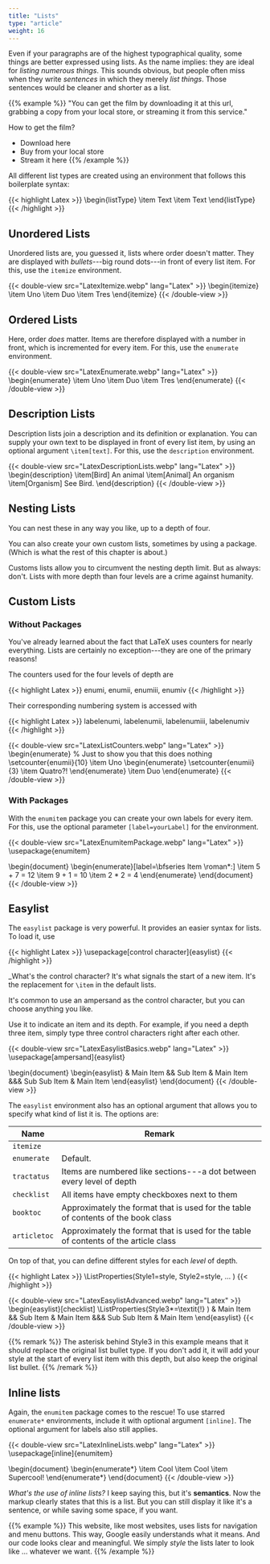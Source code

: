 ```yaml
---
title: "Lists"
type: "article"
weight: 16
---
```


Even if your paragraphs are of the highest typographical quality, some things are better expressed using lists. As the name implies: they are ideal for _listing numerous things_. This sounds obvious, but people often miss when they write _sentences_ in which they merely _list things_. Those sentences would be cleaner and shorter as a list.

{{% example %}}
"You can get the film by downloading it at this url, grabbing a copy from your local store, or streaming it from this service." 

How to get the film?
* Download here
* Buy from your local store
* Stream it here
{{% /example %}}

All different list types are created using an environment that follows this boilerplate syntax:

{{< highlight Latex >}}
\begin{listType}
    \item Text
    \item Text
\end{listType}
{{< /highlight >}}

## Unordered Lists

Unordered lists are, you guessed it, lists where order doesn't matter. They are displayed with *bullets*---big round dots---in front of every list item. For this, use the `itemize` environment.

{{< double-view src="LatexItemize.webp" lang="Latex" >}}
\begin{itemize}
    \item Uno
    \item Duo
    \item Tres
\end{itemize}
{{< /double-view >}}

## Ordered Lists

Here, order *does* matter. Items are therefore displayed with a number in front, which is incremented for every item. For this, use the `enumerate` environment.

{{< double-view src="LatexEnumerate.webp" lang="Latex" >}}
\begin{enumerate}
    \item Uno
    \item Duo
    \item Tres
\end{enumerate}
{{< /double-view >}}

## Description Lists

Description lists join a description and its definition or explanation. You can supply your own text to be displayed in front of every list item, by using an optional argument `\item[text]`. For this, use the `description` environment.

{{< double-view src="LatexDescriptionLists.webp" lang="Latex" >}}
\begin{description}
    \item[Bird] An animal
    \item[Animal] An organism
    \item[Organism] See Bird.
\end{description}
{{< /double-view >}}

## Nesting Lists

You can nest these in any way you like, up to a depth of four. 

You can also create your own custom lists, sometimes by using a package. (Which is what the rest of this chapter is about.) 

Customs lists allow you to circumvent the nesting depth limit. But as always: don't. Lists with more depth than four levels are a crime against humanity.

## Custom Lists

### Without Packages

You've already learned about the fact that LaTeX uses counters for nearly everything. Lists are certainly no exception---they are one of the primary reasons! 

The counters used for the four levels of depth are

{{< highlight Latex >}}
enumi, enumii, enumiii, enumiv
{{< /highlight >}}

Their corresponding numbering system is accessed with

{{< highlight Latex >}}
labelenumi, labelenumii, labelenumiii, labelenumiv
{{< /highlight >}}

{{< double-view src="LatexListCounters.webp" lang="Latex" >}}
\begin{enumerate}
    % Just to show you that this does nothing
    \setcounter{enumii}{10}
    \item Uno 
        \begin{enumerate}
            \setcounter{enumii}{3}
            \item Quatro?!
        \end{enumerate}
    \item Duo
\end{enumerate}
{{< /double-view >}}

### With Packages

With the `enumitem` package you can create your own labels for every item. For this, use the optional parameter `[label=yourLabel]` for the environment.

{{< double-view src="LatexEnumitemPackage.webp" lang="Latex" >}}
\usepackage{enumitem}

\begin{document}
    \begin{enumerate}[label=\bfseries Item \roman*:]
        \item 5 + 7 = 12
        \item 9 + 1 = 10
        \item 2 * 2 = 4
    \end{enumerate}
\end{document}
{{< /double-view >}}

## Easylist

The `easylist` package is very powerful. It provides an easier syntax for lists. To load it, use

{{< highlight Latex >}}
\usepackage[control character]{easylist}
{{< /highlight >}}

_What's the control character? It's what signals the start of a new item. It's the replacement for `\item` in the default lists.

It's common to use an ampersand as the control character, but you can choose anything you like.

Use it to indicate an item and its depth. For example, if you need a depth three item, simply type three control characters right after each other.

{{< double-view src="LatexEasylistBasics.webp" lang="Latex" >}}
\usepackage[ampersand]{easylist}

\begin{document}
    \begin{easylist}
        & Main Item
            && Sub Item
        & Main Item
                &&& Sub Sub Item
        & Main Item
    \end{easylist}
\end{document}
{{< /double-view >}}

The `easylist` environment also has an optional argument that allows you to specify what kind of list it is. The options are:

| Name           | Remark |
| -------------- | --------- |
| `itemize`      |  |
| `enumerate`    | Default. |
| `tractatus`    | Items are numbered like sections---a dot between every level of depth |
| `checklist`    | All items have empty checkboxes next to them |
| `booktoc`      | Approximately the format that is used for the table of contents of the book class |
| `articletoc`   | Approximately the format that is used for the table of contents of the article class |

On top of that, you can define different styles for each _level_ of depth.

{{< highlight Latex >}}
\ListProperties(Style1=style, Style2=style, … )
{{< /highlight >}}

{{< double-view src="LatexEasylistAdvanced.webp" lang="Latex" >}}
\begin{easylist}[checklist]
    \ListProperties(Style3*=\textit{!} )
    & Main Item
    && Sub Item
    & Main Item
    &&& Sub Sub Item
    & Main Item
\end{easylist}
{{< /double-view >}}

{{% remark %}}
The asterisk behind Style3 in this example means that it should replace the original list bullet type. If you don't add it, it will add your style at the start of every list item with this depth, but also keep the original list bullet.
{{% /remark %}}

## Inline lists

Again, the `enumitem` package comes to the rescue! To use starred `enumerate*` environments, include it with optional argument `[inline]`. The optional argument for labels also still applies.

{{< double-view src="LatexInlineLists.webp" lang="Latex" >}}
\usepackage[inline]{enumitem}

\begin{document}
    \begin{enumerate*}
        \item Cool
        \item Cool
        \item Supercool!
    \end{enumerate*}
\end{document}
{{< /double-view >}}

_What's the use of inline lists?_ I keep saying this, but it's **semantics**. Now the markup clearly states that this is a list. But you can still display it like it's a sentence, or while saving some space, if you want. 

{{% example %}}
This website, like most websites, uses lists for navigation and menu buttons. This way, Google easily understands what it means. And our code looks clear and meaningful. We simply _style_ the lists later to look like ... whatever we want.
{{% /example %}}
